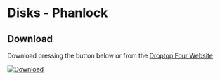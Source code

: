 # Disks - Phanlock

## Download
Download pressing the button below or from the [Droptop Four Website](https://blacksquare88.wixsite.com/droptop4/creations)

[![Download](https://img.shields.io/static/v1?label=Download&message=Community+App&color=50AE5C&style=for-the-badge)](https://dd777ca7-36b4-49d0-bc92-054a401c06eb.filesusr.com/archives/d7527f_5a1ded6e3b334d148df88e3a8cc6b506.zip?dn=Disks_1.1.1.zip)